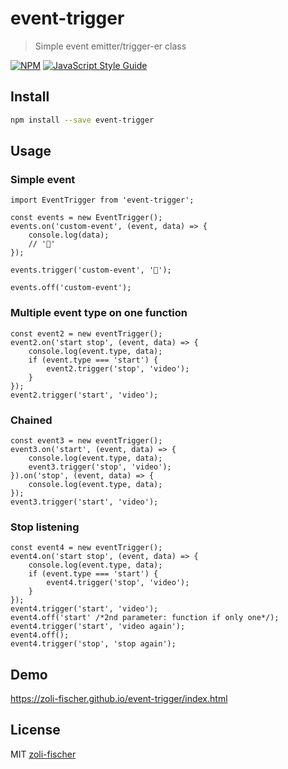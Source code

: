 # event-trigger
> Simple event emitter/trigger-er class

[![NPM](https://img.shields.io/npm/v/event-trigger.svg)](https://www.npmjs.com/package/event-trigger) [![JavaScript Style Guide](https://img.shields.io/badge/code_style-standard-brightgreen.svg)](https://standardjs.com)

## Install

```bash
npm install --save event-trigger
```

## Usage

### Simple event

```
import EventTrigger from 'event-trigger';
 
const events = new EventTrigger();
events.on('custom-event', (event, data) => {
    console.log(data);
    // '🍔'
});
 
events.trigger('custom-event', '🍔');

events.off('custom-event');
```

### Multiple event type on one function 

```
const event2 = new eventTrigger();
event2.on('start stop', (event, data) => {
    console.log(event.type, data);
    if (event.type === 'start') {
        event2.trigger('stop', 'video');
    }
});
event2.trigger('start', 'video');
```

### Chained

```
const event3 = new eventTrigger();
event3.on('start', (event, data) => {
    console.log(event.type, data);
    event3.trigger('stop', 'video');
}).on('stop', (event, data) => {
    console.log(event.type, data);
});
event3.trigger('start', 'video');
```

### Stop listening

```
const event4 = new eventTrigger();
event4.on('start stop', (event, data) => {
    console.log(event.type, data);
    if (event.type === 'start') {
        event4.trigger('stop', 'video');
    }
});
event4.trigger('start', 'video');
event4.off('start' /*2nd parameter: function if only one*/);
event4.trigger('start', 'video again');
event4.off();
event4.trigger('stop', 'stop again');
```

## Demo

https://zoli-fischer.github.io/event-trigger/index.html

## License

MIT [zoli-fischer](https://github.com/zoli-fischer)
